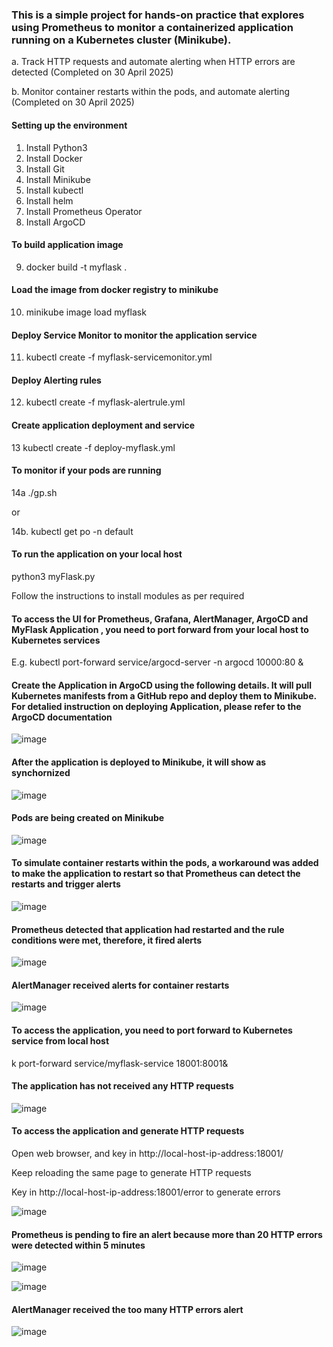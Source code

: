 ### This is a simple project for hands-on practice that explores using Prometheus to monitor a containerized application running on a Kubernetes cluster (Minikube).
a. Track HTTP requests and automate alerting when HTTP errors are detected (Completed on 30 April 2025)
  
b. Monitor container restarts within the pods, and automate alerting (Completed on 30 April 2025)




  
#### Setting up the environment
1. Install Python3
2. Install Docker
3. Install Git
4. Install Minikube
5. Install kubectl
6. Install helm
7. Install Prometheus Operator 
8. Install ArgoCD 

#### To build application image 
9. docker build -t myflask .

#### Load the image from docker registry to minikube
10. minikube image load myflask 

#### Deploy Service Monitor to monitor the application service
11. kubectl create -f myflask-servicemonitor.yml 

#### Deploy Alerting rules
12. kubectl create -f myflask-alertrule.yml

#### Create application deployment and service
13 kubectl create -f deploy-myflask.yml

#### To monitor if your pods are running
14a ./gp.sh  

or  

14b. kubectl get po -n default


#### To run the application on your local host
 python3 myFlask.py  
 
Follow the instructions to install modules as per required


#### To access the UI for Prometheus, Grafana, AlertManager, ArgoCD and MyFlask Application , you need to port forward from your local host to Kubernetes services
E.g. kubectl port-forward service/argocd-server -n argocd  10000:80 & 

#### Create the Application in ArgoCD using the following details. It will pull Kubernetes manifests from a GitHub repo and deploy them to Minikube. For detalied instruction on deploying Application, please refer to the ArgoCD documentation

![image](https://github.com/user-attachments/assets/1bed5ad9-437c-4b3d-b48e-6a9f0003318b)


#### After the application is deployed to Minikube, it will show as synchornized

![image](https://github.com/user-attachments/assets/10a4774f-fe42-4aef-916f-45e07b839572)

#### Pods are being created on Minikube

![image](https://github.com/user-attachments/assets/a6a3fe00-b868-4ac1-81f9-3dfb158355e9)

#### To simulate container restarts within the pods, a workaround was added to make the application to restart so that Prometheus can detect the restarts and trigger alerts

![image](https://github.com/user-attachments/assets/9041f5bc-bd9b-4c26-8128-92e68164859d)

#### Prometheus detected that application had restarted and the rule conditions were met, therefore, it fired alerts

![image](https://github.com/user-attachments/assets/8f8e1e51-0fb2-4fd5-a4e1-32aaf207c352)

#### AlertManager received alerts for container restarts

![image](https://github.com/user-attachments/assets/0734e49f-93e4-45cb-8c6d-05c1711d4fc7)



#### To access the application, you need to port forward to Kubernetes service from local host

k port-forward service/myflask-service 18001:8001&

#### The application has not received any HTTP requests

![image](https://github.com/user-attachments/assets/28984e54-d240-4fb5-a68f-148c6b7cc345)

#### To access the application and generate HTTP requests

Open web browser, and key in http://local-host-ip-address:18001/  

Keep reloading the same page to generate HTTP requests  

Key in http://local-host-ip-address:18001/error to generate errors


![image](https://github.com/user-attachments/assets/c3277383-c923-4b6c-9564-ecf6e650eb08)


#### Prometheus is pending to fire an alert because more than 20 HTTP errors were detected within 5 minutes  

![image](https://github.com/user-attachments/assets/06feb810-7076-4dc9-bd7c-28910f1744af)


![image](https://github.com/user-attachments/assets/755a8028-e8dd-49f6-b84f-bf7bfada82c8)


#### AlertManager received the too many HTTP errors alert
![image](https://github.com/user-attachments/assets/65ac9e9a-61ef-4e3e-b282-afeedd5241d0)




